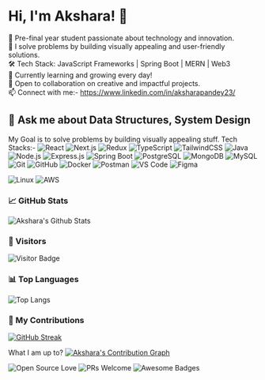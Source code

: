 # Hi, I'm Akshara! 👋

🌟 Pre-final year student passionate about technology and innovation.  
🎯 I solve problems by building visually appealing and user-friendly solutions.  
🛠️ Tech Stack: JavaScript Frameworks | Spring Boot | MERN | Web3  
🌱 Currently learning and growing every day!  
🤝 Open to collaboration on creative and impactful projects.  
📫 Connect with me:- https://www.linkedin.com/in/aksharapandey23/

💬 Ask me about Data Structures, System Design
---
My Goal is to solve problems by building visually appealing stuff.
Tech Stacks:-
![React](https://img.shields.io/badge/Frontend-React-blue?logo=react)
![Next.js](https://img.shields.io/badge/Frontend-Next.js-black?logo=next.js)
![Redux](https://img.shields.io/badge/Frontend-Redux-764ABC?logo=redux)
![TypeScript](https://img.shields.io/badge/Frontend-TypeScript-3178C6?logo=typescript)
![TailwindCSS](https://img.shields.io/badge/Frontend-TailwindCSS-06B6D4?logo=tailwindcss)
![Java](https://img.shields.io/badge/Backend-Java-007396?logo=java)
![Node.js](https://img.shields.io/badge/Backend-Node.js-339933?logo=nodedotjs)
![Express.js](https://img.shields.io/badge/Backend-Express.js-000000?logo=express)
![Spring Boot](https://img.shields.io/badge/Backend-SpringBoot-6DB33F?logo=springboot)
![PostgreSQL](https://img.shields.io/badge/Database-PostgreSQL-4169E1?logo=postgresql)
![MongoDB](https://img.shields.io/badge/Database-MongoDB-47A248?logo=mongodb)
![MySQL](https://img.shields.io/badge/Database-MySQL-4479A1?logo=mysql)
![Git](https://img.shields.io/badge/Tool-Git-F05032?logo=git)
![GitHub](https://img.shields.io/badge/Tool-GitHub-181717?logo=github)
![Docker](https://img.shields.io/badge/Tool-Docker-2496ED?logo=docker)
![Postman](https://img.shields.io/badge/Tool-Postman-FF6C37?logo=postman)
![VS Code](https://img.shields.io/badge/Tool-VSCode-007ACC?logo=visualstudiocode)
![Figma](https://img.shields.io/badge/Tool-Figma-F24E1E?logo=figma)

![Linux](https://img.shields.io/badge/Tool-Linux-FCC624?logo=linux)
![AWS](https://img.shields.io/badge/Cloud-AWS-232F3E?logo=amazonaws)



### 📈 GitHub Stats
![Akshara's Github Stats](https://github-readme-stats.vercel.app/api?username=aksharapandey&show_icons=true&theme=radical)

### 🚀 Visitors
![Visitor Badge](https://komarev.com/ghpvc/?username=aksharapandey&style=flat-square)


### 📊 Top Languages
![Top Langs](https://github-readme-stats.vercel.app/api/top-langs/?username=aksharapandey&layout=compact)

### 🔭 My Contributions
[![GitHub Streak](https://streak-stats.demolab.com?user=AksharaPandey&theme=radical&hide_border=true)](https://git.io/streak-stats)


What I am up to?
[![Akshara's Contribution Graph](https://github-readme-activity-graph.vercel.app/graph?username=aksharapandey&theme=github-compact)](https://github.com/ashutosh00710/github-readme-activity-graph)


![Open Source Love](https://badges.frapsoft.com/os/v1/open-source.svg?v=103)
![PRs Welcome](https://img.shields.io/badge/PRs-welcome-brightgreen.svg?style=flat-square)
![Awesome Badges](https://img.shields.io/badge/badges-awesome-green.svg)



<!--

**AksharaPandey/aksharapandey** is a ✨ _special_ ✨ repository because its `README.md` (this file) appears on your GitHub profile.

Here are some ideas to get you started:

- 🔭 I’m currently working on ...
- 🌱 I’m currently learning ...
- 👯 I’m looking to collaborate on ...
- 🤔 I’m looking for help with ...
- 💬 Ask me about ...
- 📫 How to reach me: ...
- 😄 Pronouns: ...
- ⚡ Fun fact: ...
-->
